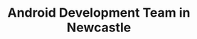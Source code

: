 ---
title: Android Development Team in Newcastle
permalink: /landings/locations/newcastle/developer/android
technology: Android
location: Newcastle
---